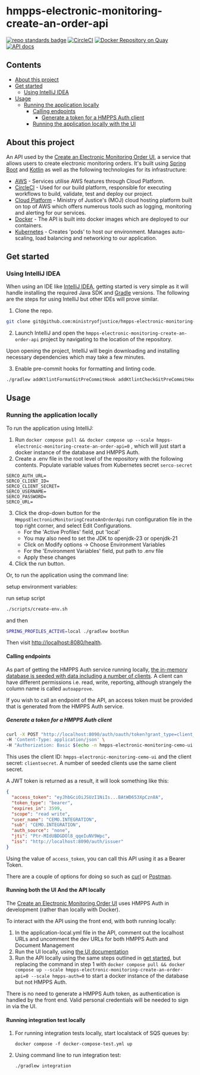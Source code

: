 # hmpps-electronic-monitoring-create-an-order-api
[![repo standards badge](https://img.shields.io/badge/endpoint.svg?&style=flat&logo=github&url=https%3A%2F%2Foperations-engineering-reports.cloud-platform.service.justice.gov.uk%2Fapi%2Fv1%2Fcompliant_public_repositories%2Fhmpps-electronic-monitoring-create-an-order-api)](https://operations-engineering-reports.cloud-platform.service.justice.gov.uk/public-report/hmpps-electronic-monitoring-create-an-order-api "Link to report")
[![CircleCI](https://circleci.com/gh/ministryofjustice/hmpps-electronic-monitoring-create-an-order-api/tree/main.svg?style=svg)](https://circleci.com/gh/ministryofjustice/hmpps-electronic-monitoring-create-an-order-api)
[![Docker Repository on Quay](https://img.shields.io/badge/quay.io-repository-2496ED.svg?logo=docker)](https://quay.io/repository/hmpps/hmpps-electronic-monitoring-create-an-order-api)
[![API docs](https://img.shields.io/badge/API_docs_-view-85EA2D.svg?logo=swagger)](https://hmpps-electronic-monitoring-create-an-order-api-dev.hmpps.service.justice.gov.uk/swagger-ui/index.html?configUrl=/v3/api-docs)

## Contents
- [About this project](#about-this-project)
- [Get started](#get-started)
    - [Using IntelliJ IDEA](#using-intellij-idea)
- [Usage](#usage)
    - [Running the application locally](#running-the-application-locally)
      - [Calling endpoints](#calling-endpoints)
        - [Generate a token for a HMPPS Auth client](#generate-a-token-for-a-hmpps-auth-client)
      - [Running the application locally with the UI](#running-both-the-ui-and-the-api-locally)


## About this project

An API used by the [Create an Electronic Monitoring Order UI](https://github.com/ministryofjustice/hmpps-electronic-monitoring-create-an-order), 
a service that allows users to create electronic monitoring orders.
It's built using [Spring Boot](https://spring.io/projects/spring-boot/) and [Kotlin](https://kotlinlang.org/)
as well as the following technologies for its infrastructure:
- [AWS](https://aws.amazon.com/) - Services utilise AWS features through Cloud Platform.
- [CircleCI](https://circleci.com/developer) - Used for our build platform, responsible for executing workflows to
  build, validate, test and deploy our project.
- [Cloud Platform](https://user-guide.cloud-platform.service.justice.gov.uk/#cloud-platform-user-guide) - Ministry of
  Justice's (MOJ) cloud hosting platform built on top of AWS which offers numerous tools such as logging, monitoring and
  alerting for our services.
- [Docker](https://www.docker.com/) - The API is built into docker images which are deployed to our containers.
- [Kubernetes](https://kubernetes.io/docs/home/) - Creates 'pods' to host our environment. Manages auto-scaling, load
  balancing and networking to our application.

## Get started

### Using IntelliJ IDEA

When using an IDE like [IntelliJ IDEA](https://www.jetbrains.com/idea/), getting started is very simple as it will
handle installing the required Java SDK and [Gradle](https://gradle.org/) versions. The following are the steps for
using IntelliJ but other IDEs will prove similar.

1. Clone the repo.

```bash
git clone git@github.com:ministryofjustice/hmpps-electronic-monitoring-create-an-order-api.git
```

2. Launch IntelliJ and open the `hmpps-electronic-monitoring-create-an-order-api` project by navigating to the location 
of the repository.

Upon opening the project, IntelliJ will begin downloading and installing necessary dependencies which may take a few
minutes.

3. Enable pre-commit hooks for formatting and linting code.

```bash
./gradlew addKtlintFormatGitPreCommitHook addKtlintCheckGitPreCommitHook
```

## Usage

### Running the application locally

To run the application using IntelliJ:

1. Run `docker compose pull && docker compose up --scale hmpps-electronic-monitoring-create-an-order-api=0`
, which will just start a docker instance of the database and HMPPS Auth.
2. Create a .env file in the root level of the repository with the following contents. Populate variable values from Kubernetes secret `serco-secret` 
```
SERCO_AUTH_URL=
SERCO_CLIENT_ID=
SERCO_CLIENT_SECRET=
SERCO_USERNAME=
SERCO_PASSWORD=
SERCO_URL=
```
3. Click the drop-down button for the `HmppsElectronicMonitoringCreateAnOrderApi` run configuration file in the top 
right corner, and select Edit Configurations. 
    - For the 'Active Profiles' field, put 'local'
    - You may also need to set the JDK to openjdk-23 or openjdk-21
    - Click on Modify options -> Choose Environment Variables
    - For the 'Environment Variables' field, put path to .env file
    - Apply these changes
4. Click the run button.

Or, to run the application using the command line:

setup environment variables:

run setup script
```bash
./scripts/create-env.sh
```
and then
```bash
SPRING_PROFILES_ACTIVE=local ./gradlew bootRun
```

Then visit [http://localhost:8080/health](hhttp://localhost:8081/health).


#### Calling endpoints

As part of getting the HMPPS Auth service running locally, 
[the in-memory database is seeded with data including a number of clients](https://github.com/ministryofjustice/hmpps-auth/blob/main/src/main/resources/db/dev/data/auth/V900_0__clients.sql). 
A client can have different permissions i.e. read, write, reporting, although strangely the column name is called `​​autoapprove`.

If you wish to call an endpoint of the API, an access token must be provided that is generated from the HMPPS Auth service.

##### Generate a token for a HMPPS Auth client

```bash
curl -X POST "http://localhost:8090/auth/oauth/token?grant_type=client_credentials" \ 
-H 'Content-Type: application/json' \
-H "Authorization: Basic $(echo -n hmpps-electronic-monitoring-cemo-ui:clientsecret | base64)"
```

This uses the client ID: `hmpps-electronic-monitoring-cemo-ui` and the client secret: `clientsecret`. A number of seeded
clients use the same client secret.

A JWT token is returned as a result, it will look something like this:

```json
{
  "access_token": "eyJhbGciOiJSUzI1NiIs...BAtWD653XpCzn8A",
  "token_type": "bearer",
  "expires_in": 3599,
  "scope": "read write",
  "user_name": "CEMO.INTEGRATION",
  "sub": "CEMO.INTEGRATION",
  "auth_source": "none",
  "jti": "Ptr-MIdUBDGDOl8_qqeIuNV9Wpc",
  "iss": "http://localhost:8090/auth/issuer"
}
```

Using the value of `access_token`, you can call this API using it as a Bearer Token.

There are a couple of options for doing so such as [curl](https://curl.se/) or
[Postman](https://www.postman.com/).

#### Running both the UI And the API locally

The [Create an Electronic Monitoring Order UI](https://github.com/ministryofjustice/hmpps-electronic-monitoring-create-an-order) uses HMPPS Auth in development (rather than locally with Docker).

To interact with the API using the front end, with both running locally:
1. In the application-local.yml file in the API, comment out the localhost URLs and uncomment the dev URLs for both HMPPS Auth and Document Management
2. Run the UI locally, using [the UI documentation](https://github.com/ministryofjustice/hmpps-electronic-monitoring-create-an-order)
3. Run the API locally using the same steps outlined in [get started](#get-started), but replacing the command in step 1 with `docker compose pull && docker compose up --scale hmpps-electronic-monitoring-create-an-order-api=0 --scale hmpps-auth=0` to start a docker instance of the database but not HMPPS Auth.

There is no need to generate a HMPPS Auth token, as authentication is handled by the front end. Valid personal credentials will be needed to sign in via the UI.

#### Running integration test locally

1. For running integration tests locally, start localstack of SQS queues by:

   `docker compose -f docker-compose-test.yml up`
2.  Using command line to run integration test:

    `./gradlew integration`
